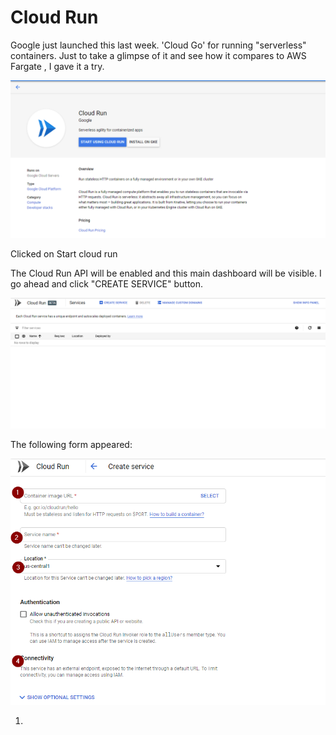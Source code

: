 # Cloud Run

Google just launched this last week. 'Cloud Go'  for running "serverless" containers. Just to take a glimpse of it and see how it compares to AWS Fargate , I gave it a try.

![This is the main console homepage. ](<../../.gitbook/assets/image (122).png>)

Clicked on Start cloud run

The Cloud Run API will be enabled and this main dashboard will be visible. I go ahead and click "CREATE SERVICE" button.

![](<../../.gitbook/assets/image (134).png>)

The following form appeared:

![](<../../.gitbook/assets/image (17).png>)

1.
